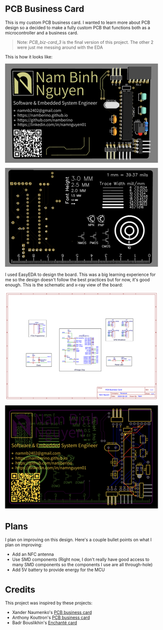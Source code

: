 # PCB Business Card

This is my custom PCB business card. I wanted to learn more about PCB design so a decided to make a fully custom PCB that functions both as a microcontroller and a business card.

> Note: *PCB_biz-card_3* is the final version of this project. The other 2 were just me messing around with the EDA

This is how it looks like:

![front face](img/front.png)

![back face](img/back.png)

I used EasyEDA to design the board. This was a big learning experience for me so the design doesn't follow the best practices but for now, it's good enough. This is the schematic and x-ray view of the board:

![schematic](img/schematic.png)

![pcb view](img/pcb-view.png)

# Plans

I plan on improving on this design. Here's a couple bullet points on what I plan on improving:

- Add an NFC antenna
- Use SMD components (Right now, I don't really have good access to many SMD components so the components I use are all through-hole)
- Add 5V battery to provide energy for the MCU

# Credits

This project was inspired by these projects:

- Xander Naumenko's [PCB business card](https://github.com/misprit7/PCB-Business-Card)
- Anthony Kouttron's [PCB business card](https://github.com/anthonykouttron/pcb-business-card-qr-nfc)
- Badr Bouslikhin's [Enchanté card](https://github.com/badrbouslikhin/Enchante)

